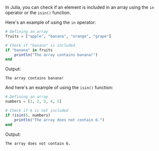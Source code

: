 In Julia, you can check if an element is included in an array using the `in` operator or the `isin()` function. 

Here's an example of using the `in` operator:

```julia
# Defining an array
fruits = ["apple", "banana", "orange", "grape"]

# Check if "banana" is included
if "banana" in fruits
    println("The array contains banana!")
end
```

Output:

```
The array contains banana!
```

And here's an example of using the `isin()` function:

```julia
# Defining an array
numbers = [1, 2, 3, 4, 5]

# Check if 6 is not included
if !isin(6, numbers)
    println("The array does not contain 6.")
end
```

Output:

```
The array does not contain 6.
```